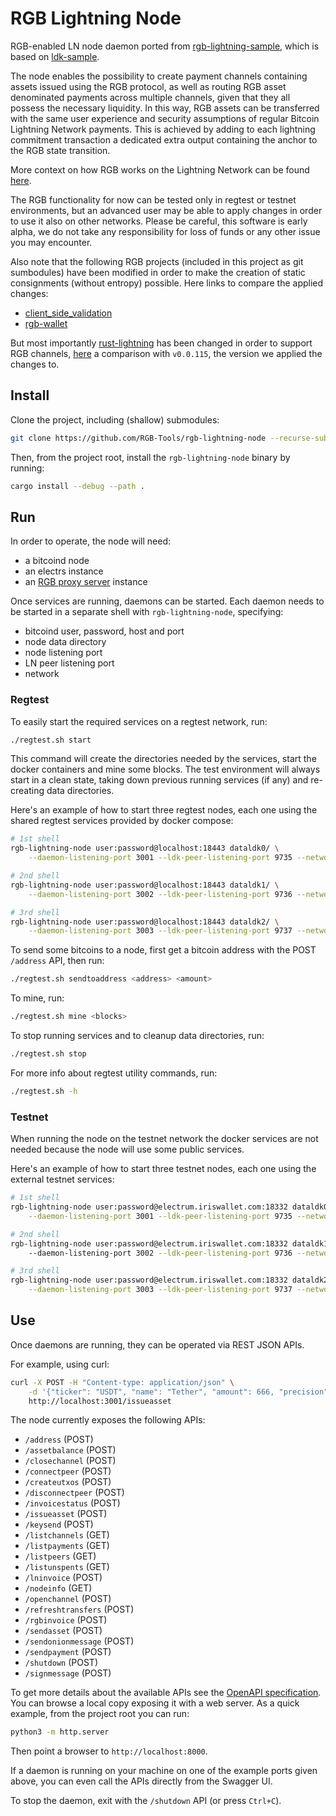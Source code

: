 # RGB Lightning Node

RGB-enabled LN node daemon ported from [rgb-lightning-sample], which is based
on [ldk-sample].

The node enables the possibility to create payment channels containing assets
issued using the RGB protocol, as well as routing RGB asset denominated
payments across multiple channels, given that they all possess the necessary
liquidity. In this way, RGB assets can be transferred with the same user
experience and security assumptions of regular Bitcoin Lightning Network
payments. This is achieved by adding to each lightning commitment transaction a
dedicated extra output containing the anchor to the RGB state transition.

More context on how RGB works on the Lightning Network can be found
[here](https://docs.rgb.info/lightning-network-compatibility).

The RGB functionality for now can be tested only in regtest or testnet
environments, but an advanced user may be able to apply changes in order to use
it also on other networks.
Please be careful, this software is early alpha, we do not take any
responsibility for loss of funds or any other issue you may encounter.

Also note that the following RGB projects (included in this project as git
sumbodules) have been modified in order to make the creation of static
consignments (without entropy) possible. Here links to compare the applied
changes:
- [client_side_validation](https://github.com/RGB-Tools/client_side_validation/compare/v0.10.4...static_0.10)
- [rgb-wallet](https://github.com/RGB-Tools/rgb-wallet/compare/v0.10.3...static_0.10)

But most importantly [rust-lightning] has been changed in order to support
RGB channels,
[here](https://github.com/RGB-Tools/rust-lightning/compare/v0.0.115...rgb)
a comparison with `v0.0.115`, the version we applied the changes to.

## Install

Clone the project, including (shallow) submodules:
```sh
git clone https://github.com/RGB-Tools/rgb-lightning-node --recurse-submodules --shallow-submodules
```

Then, from the project root, install the `rgb-lightning-node` binary by
running:
```sh
cargo install --debug --path .
```

## Run

In order to operate, the node will need:
- a bitcoind node
- an electrs instance
- an [RGB proxy server] instance

Once services are running, daemons can be started.
Each daemon needs to be started in a separate shell with `rgb-lightning-node`,
specifying:
- bitcoind user, password, host and port
- node data directory
- node listening port
- LN peer listening port
- network

### Regtest

To easily start the required services on a regtest network, run:
```sh
./regtest.sh start
```

This command will create the directories needed by the services, start the
docker containers and mine some blocks. The test environment will always start
in a clean state, taking down previous running services (if any) and
re-creating data directories.

Here's an example of how to start three regtest nodes, each one using the
shared regtest services provided by docker compose:
```sh
# 1st shell
rgb-lightning-node user:password@localhost:18443 dataldk0/ \
    --daemon-listening-port 3001 --ldk-peer-listening-port 9735 --network regtest

# 2nd shell
rgb-lightning-node user:password@localhost:18443 dataldk1/ \
    --daemon-listening-port 3002 --ldk-peer-listening-port 9736 --network regtest

# 3rd shell
rgb-lightning-node user:password@localhost:18443 dataldk2/ \
    --daemon-listening-port 3003 --ldk-peer-listening-port 9737 --network regtest
```

To send some bitcoins to a node, first get a bitcoin address with the POST
`/address` API, then run:
```sh
./regtest.sh sendtoaddress <address> <amount>
```

To mine, run:
```sh
./regtest.sh mine <blocks>
```

To stop running services and to cleanup data directories, run:
```sh
./regtest.sh stop
```

For more info about regtest utility commands, run:
```sh
./regtest.sh -h
```

### Testnet

When running the node on the testnet network the docker services are not needed
because the node will use some public services.

Here's an example of how to start three testnet nodes, each one using the
external testnet services:

```sh
# 1st shell
rgb-lightning-node user:password@electrum.iriswallet.com:18332 dataldk0/ \
    --daemon-listening-port 3001 --ldk-peer-listening-port 9735 --network testnet

# 2nd shell
rgb-lightning-node user:password@electrum.iriswallet.com:18332 dataldk1/ 9736 testnet
    --daemon-listening-port 3002 --ldk-peer-listening-port 9736 --network testnet

# 3rd shell
rgb-lightning-node user:password@electrum.iriswallet.com:18332 dataldk2/ \
    --daemon-listening-port 3003 --ldk-peer-listening-port 9737 --network testnet
```

## Use

Once daemons are running, they can be operated via REST JSON APIs.

For example, using curl:
```bash
curl -X POST -H "Content-type: application/json" \
    -d '{"ticker": "USDT", "name": "Tether", "amount": 666, "precision": 0}' \
    http://localhost:3001/issueasset
```

The node currently exposes the following APIs:
- `/address` (POST)
- `/assetbalance` (POST)
- `/closechannel` (POST)
- `/connectpeer` (POST)
- `/createutxos` (POST)
- `/disconnectpeer` (POST)
- `/invoicestatus` (POST)
- `/issueasset` (POST)
- `/keysend` (POST)
- `/listchannels` (GET)
- `/listpayments` (GET)
- `/listpeers` (GET)
- `/listunspents` (GET)
- `/lninvoice` (POST)
- `/nodeinfo` (GET)
- `/openchannel` (POST)
- `/refreshtransfers` (POST)
- `/rgbinvoice` (POST)
- `/sendasset` (POST)
- `/sendonionmessage` (POST)
- `/sendpayment` (POST)
- `/shutdown` (POST)
- `/signmessage` (POST)

To get more details about the available APIs see the [OpenAPI specification].
You can browse a local copy exposing it with a web server.  As a quick example,
from the project root you can run:
```bash
python3 -m http.server
```
Then point a browser to `http://localhost:8000`.

If a daemon is running on your machine on one of the example ports
given above, you can even call the APIs directly from the Swagger UI.

To stop the daemon, exit with the `/shutdown` API (or press `Ctrl+C`).


[RGB proxy server]: https://github.com/grunch/rgb-proxy-server
[ldk-sample]: https://github.com/lightningdevkit/ldk-sample
[OpenAPI specification]: /openapi.yaml
[rgb-lightning-sample]: https://github.com/RGB-Tools/rgb-lightning-sample
[rust-lightning]: https://github.com/lightningdevkit/rust-lightning
